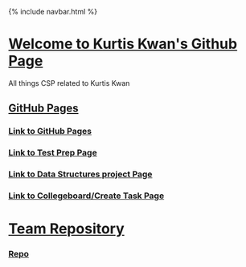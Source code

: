 {% include navbar.html %}


# <u> Welcome to Kurtis Kwan's Github Page </u>
All things CSP related to Kurtis Kwan

## <u>GitHub Pages</u>

### [Link to GitHub Pages](https://naevey.github.io/Tri-3-Kurtis-Kwan/)
### [Link to Test Prep Page](https://naevey.github.io/Tri-3-Kurtis-Kwan/testprep)
### [Link to Data Structures project Page](https://naevey.github.io/Tri-3-Kurtis-Kwan/datastructures)
### [Link to Collegeboard/Create Task Page](https://naevey.github.io/Tri-3-Kurtis-Kwan/collegeboard)

# <u> Team Repository</u>

### [Repo](https://github.com/NinjaBreadLord/grup-grass)
